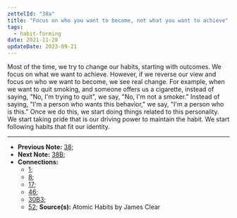 ```yaml
---
zettelId: "38a"
title: "Focus on who you want to become, not what you want to achieve"
tags:
  - habit-forming
date: 2021-11-28
updateDate: 2023-09-21
---
```


Most of the time, we try to change our habits, starting with outcomes. We focus on what we want to achieve. However, if we reverse our view and focus on who we want to become, we see real change. For example, when we want to quit smoking, and someone offers us a cigarette, instead of saying, "No, I'm trying to quit", we say, "No, I'm not a smoker." Instead of saying, "I'm a person who wants this behavior," we say, "I'm a person who is this." Once we do this, we start doing things related to this personality. We start taking pride that is our driving power to maintain the habit. We start following habits that fit our identity.

---

- **Previous Note:** [38](/notes/38/);
- **Next Note:** [38B](/notes/38b/);
- **Connections:**
  - [1](/notes/1/);
  - [8](/notes/8/);
  - [17](/notes/17/);
  - [46](/notes/46/);
  - [30B3](/notes/30b3/);
  - [52](/notes/52/);
**Source(s):** Atomic Habits by James Clear
